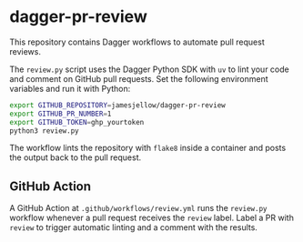 # dagger-pr-review

This repository contains Dagger workflows to automate pull request reviews.

The `review.py` script uses the Dagger Python SDK with `uv` to lint your code and
comment on GitHub pull requests. Set the following environment variables and run
it with Python:

```bash
export GITHUB_REPOSITORY=jamesjellow/dagger-pr-review
export GITHUB_PR_NUMBER=1
export GITHUB_TOKEN=ghp_yourtoken
python3 review.py
```

The workflow lints the repository with `flake8` inside a container and posts the
output back to the pull request.

## GitHub Action

A GitHub Action at `.github/workflows/review.yml` runs the `review.py` workflow
whenever a pull request receives the `review` label. Label a PR with `review`
to trigger automatic linting and a comment with the results.
